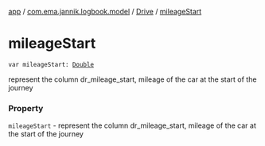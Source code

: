 [app](../../index.md) / [com.ema.jannik.logbook.model](../index.md) / [Drive](index.md) / [mileageStart](./mileage-start.md)

# mileageStart

`var mileageStart: `[`Double`](https://kotlinlang.org/api/latest/jvm/stdlib/kotlin/-double/index.html)

represent the column dr_mileage_start, mileage of the car at the start of the journey

### Property

`mileageStart` - represent the column dr_mileage_start, mileage of the car at the start of the journey